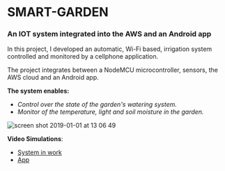 # SMART-GARDEN 
### An IOT system integrated into the AWS and an Android app


In this project, I developed an automatic, Wi-Fi based, irrigation system controlled and monitored by a cellphone application. 

The project integrates between a NodeMCU microcontroller, sensors, the AWS cloud and an Android app.

__The system enables:__
* _Control over the state of the garden's watering system._
* _Monitor of the temperature, light and soil moisture in the garden._

![screen shot 2019-01-01 at 13 06 49](https://user-images.githubusercontent.com/23523235/50572297-928ddd80-0dc5-11e9-98ab-a10ea7c597d3.png)

__Video Simulations__:
* [System in work](https://www.youtube.com/watch?v=tjG5uWme2s4&list=UUE-mYbc23P8YaxPylgcRH2w)
* [App](https://www.youtube.com/watch?v=lQCecu2NGSo&feature=youtu.be)


